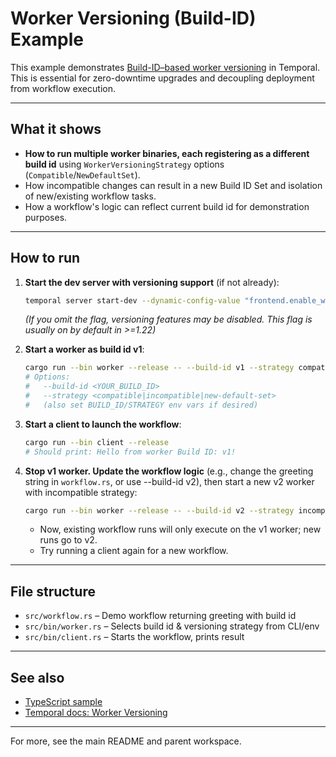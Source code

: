 # Worker Versioning (Build-ID) Example

This example demonstrates [Build-ID–based worker versioning](https://docs.temporal.io/dev-guide/fault-tolerance#worker-versioning) in Temporal. This is essential for zero-downtime upgrades and decoupling deployment from workflow execution.

---

## What it shows

- **How to run multiple worker binaries, each registering as a different build id** using `WorkerVersioningStrategy` options (`Compatible`/`NewDefaultSet`).
- How incompatible changes can result in a new Build ID Set and isolation of new/existing workflow tasks.
- How a workflow's logic can reflect current build id for demonstration purposes.

---

## How to run

1. **Start the dev server with versioning support** (if not already):
   ```sh
   temporal server start-dev --dynamic-config-value "frontend.enable_worker_versioning=true"
   ```
   *(If you omit the flag, versioning features may be disabled. This flag is usually on by default in >=1.22)*

2. **Start a worker as build id v1**:
   ```sh
   cargo run --bin worker --release -- --build-id v1 --strategy compatible
   # Options:
   #   --build-id <YOUR_BUILD_ID>
   #   --strategy <compatible|incompatible|new-default-set>
   #   (also set BUILD_ID/STRATEGY env vars if desired)
   ```

3. **Start a client to launch the workflow**:
   ```sh
   cargo run --bin client --release
   # Should print: Hello from worker Build ID: v1!
   ```

4. **Stop v1 worker. Update the workflow logic** (e.g., change the greeting string in `workflow.rs`, or use --build-id v2), then start a new v2 worker with incompatible strategy:
   ```sh
   cargo run --bin worker --release -- --build-id v2 --strategy incompatible
   ```

   - Now, existing workflow runs will only execute on the v1 worker; new runs go to v2.
   - Try running a client again for a new workflow.

---

## File structure

- `src/workflow.rs` – Demo workflow returning greeting with build id
- `src/bin/worker.rs` – Selects build id & versioning strategy from CLI/env
- `src/bin/client.rs` – Starts the workflow, prints result

---

## See also
- [TypeScript sample](https://github.com/temporalio/samples-typescript/tree/main/worker-versioning)
- [Temporal docs: Worker Versioning](https://docs.temporal.io/dev-guide/fault-tolerance#worker-versioning)

---

For more, see the main README and parent workspace.
